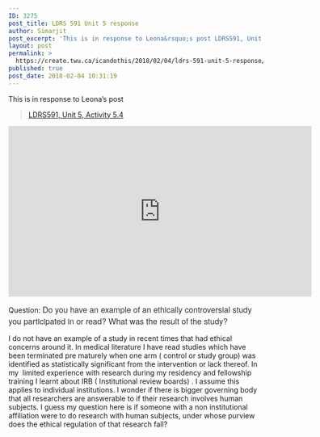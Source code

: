 ```yaml
---
ID: 3275
post_title: LDRS 591 Unit 5 response
author: Simarjit
post_excerpt: 'This is in response to Leona&rsquo;s post LDRS591, Unit 5, Activity 5.4 Question:&nbsp;Do you have an example of an ethically controversial study you participated in or read? What was the result of the study? I do not have an example of a study in recent times that had ethical concerns around it. In medical literature [&hellip;]'
layout: post
permalink: >
  https://create.twu.ca/icandothis/2018/02/04/ldrs-591-unit-5-response/
published: true
post_date: 2018-02-04 10:31:19
---
```

This is in response to Leona&#8217;s post

<blockquote class="wp-embedded-content" data-secret="1bJot5QA0c"><a href="https://create.twu.ca/soleona/2018/02/03/ldrs591-unit-5-activity-5-4/">LDRS591, Unit 5, Activity 5.4</a></p></blockquote>



<iframe class="wp-embedded-content" sandbox="allow-scripts" security="restricted" src="https://create.twu.ca/soleona/2018/02/03/ldrs591-unit-5-activity-5-4/embed/#?secret=1bJot5QA0c" data-secret="1bJot5QA0c" width="600" height="338" title="&#8220;LDRS591, Unit 5, Activity 5.4&#8221; &#8212; Leona So" frameborder="0" marginwidth="0" marginheight="0" scrolling="no"></iframe>

Question: <span style="float: none;background-color: transparent;color: #333333;font-family: 'Libre Franklin','Helvetica Neue',helvetica,arial,sans-serif;font-size: 16px;font-style: normal;font-variant: normal;font-weight: 400;letter-spacing: normal;text-align: left;text-decoration: none;text-indent: 0px">Do you have an example of an ethically controversial study you participated in or read? What was the result of the study?</span>

I do not have an example of a study in recent times that had ethical concerns around it. In medical literature I have read studies which have been terminated pre maturely when one arm ( control or study group) was identified as statistically significant from the intervention or lack thereof. In my  limited experience with research during my residency and fellowship training I learnt about IRB ( Institutional review boards) . I assume this applies to individual institutions. I wonder if there is bigger governing body that all researchers are answerable to if their research involves human subjects. I guess my question here is if someone with a non institutional affiliation were to do research with human subjects, under whose purview does the ethical regulation of that research fall?